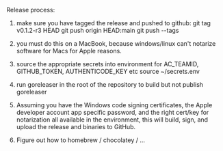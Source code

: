 Release process:

1. make sure you have tagged the release and pushed to github:
   git tag v0.1.2-r3 HEAD
   git push origin HEAD:main
   git push --tags

2. you must do this on a MacBook, because windows/linux can't notarize software for Macs for Apple reasons.

3. source the appropriate secrets into environment for AC_TEAMID, GITHUB_TOKEN, AUTHENTICODE_KEY etc
   source ~/secrets.env

4. run goreleaser in the root of the repository to build but not publish
   goreleaser

5. Assuming you have the Windows code signing certificates, the Apple developer
   account app specific password, and the right cert/key for notarization all
   available in the environment, this will build, sign, and upload the release
   and binaries to GitHub.

6. Figure out how to homebrew / chocolatey / ...
